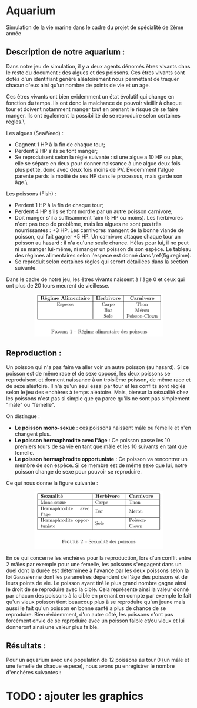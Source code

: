# Aquarium
Simulation de la vie marine dans le cadre du projet de spécialité de 2ème année

## Description de notre aquarium :
Dans notre jeu de simulation, il y a deux agents dénomés êtres vivants dans le reste du document : des algues et des poissons. Ces êtres vivants sont dotés d'un identifiant généré aléatoirement nous permettant de traquer chacun d'eux aini qu'un nombre de points de vie et un age.

Ces êtres vivants ont bien evidemment un état évolutif qui change en fonction du temps. Ils ont donc la malchance de pouvoir vieillir à chaque tour et doivent notamment manger tout en prenant le risque de se faire manger. Ils ont également la possibilité de se reproduire selon certaines règles.\\

Les algues (SeaWeed) :
- Gagnent 1 HP à la fin de chaque tour;
- Perdent 2 HP s'ils se font manger;
- Se reproduisent selon la règle suivante : si une algue a 10 HP ou plus, elle se sépare en deux pour donner naissance à une algue deux fois plus petite, donc avec deux fois moins de PV. Évidemment l'algue parente perds la moitié de ses HP dans le processus, mais garde son âge.\\


Les poissons (Fish) :
- Perdent 1 HP à la fin de chaque tour;
- Perdent 4 HP s'ils se font mordre par un autre poisson carnivore;
- Doit manger s'il a suffisamment faim (5 HP ou moins). Les herbivores n'ont pas trop de problème, mais les algues ne sont pas très nourrissantes : +3 HP. Les carnivores mangent de la bonne viande de poisson, qui fait gagner +5 HP. Un carnivore attaque chaque tour un poisson au hasard : il n'a qu'une seule chance. Hélas pour lui, il ne peut ni se manger lui-même, ni manger un poisson de son espèce. Le tableau des régimes alimentaires selon l'espece est donné dans \ref{fig:regime}.
- Se reproduit selon certaines règles qui seront détaillées dans la section suivante.


Dans le cadre de notre jeu, les êtres vivants naissent à l'âge 0 et ceux qui ont plus de 20 tours meurent de vieillesse.

<p align="center">
  <img src="figures/regime.png" width="350" title="hover text">
</p>


## Reproduction :

Un poisson qui n'a pas faim va aller voir un autre poisson (au hasard). Si ce poisson est de même race et de sexe opposé, les deux poissons se reproduisent et donnent naissance à un troisième poisson, de même race et de sexe aléatoire. Il n'a qu'un seul essai par tour et les conflits sont réglés selon le jeu des enchères à temps aléatoire.
Mais, biensur la séxualité chez les poissons n'est pas si simple que ça  parce qu'ils ne sont pas simplement "mâle" ou "femelle".

On distingue :
- **Le poisson mono-sexué** :  ces poissons naissent mâle ou femelle et n'en changent plus.
- **Le poisson hermaphrodite avec l'âge** : Ce poisson passe les 10 premiers tours de sa vie en tant que mâle et les 10 suivants en tant que femelle.
- **Le poisson hermaphrodite opportuniste** : Ce poisson va rencontrer un membre de son espèce. Si ce membre est de même sexe que lui, notre poisson change de sexe pour pouvoir se reproduire.

Ce qui nous donne la figure suivante :

<p align="center">
  <img src="figures/sexualite.png" width="350" title="hover text">
</p>

En ce qui concerne les enchères pour la reproduction, lors d'un conflit entre 2 mâles par exemple pour une femelle, les poissons s'engagent dans un duel dont la durée est déterminée à l'avance par les deux poissons selon la loi Gaussienne dont les paramètres dépendent de l'âge des poissons et de leurs points de vie. Le poisson ayant tiré le plus grand nombre gagne ainsi le droit de se reproduire avec la cible. Cela représente ainsi la valeur donné par chacun des poissons à la cible en prenant en compte par exemple le fait qu'un vieux poisson tient beaucoup plus à se reproduire qu'un jeune mais aussi le fait qu'un poisson en bonne santé a plus de chance de se reproduire. Bien évidemment, d'un autre côté, les poissons n'ont pas forcément envie de se reproduire avec un poisson faible et/ou vieux et lui donneront ainsi une valeur plus faible.

## Résultats :

Pour un aquarium avec une population de 12 poissons au tour 0 (un mâle et une femelle de chaque espece), nous avons pu enregistrer le nombre d'enchères suivantes :

# TODO : ajouter les graphics